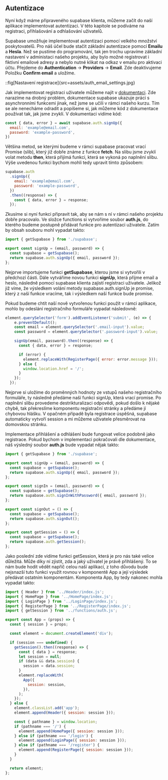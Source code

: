 ## Autentizace

Nyní když máme připraveného supabase klienta, můžeme začít do naší aplikace implementovat autentizaci. V této kapitole se podíváme na registraci, přihlašování a odhlašování uživatelů.

Supabase umožňuje implementovat autentizaci pomocí velkého množství poskytovatelů. Pro náš účel bude stačit základní autentizace pomocí **Emailu** a **Hesla**. Než se pustíme do programování, tak jen trochu upravíme základní nastavení v administaci našeho projektu, aby bylo možné registrovat i fiktivní emailové adresy a nebylo nutné klikat na odkaz v emailu pro aktivaci účtu. Přejdeme do **Authentication** -> **Providers** -> **Email**. Zde deaktivujeme Položku **Confirm email** a uložíme.

::fig[Nastavení registrace]{src=assets/auth_email_settings.jpg}

Jak implementovat registraci uživatele můžeme najít v [dokumentaci](https://supabase.com/docs/reference/javascript/auth-signup). Zde narazíme na drobný problém, dokumentace supabase ukazuje práci s asynchronními funkcemi jinak, než jsme se učili v rámci našeho kurzu. Tím se ale nenecháme odradit a popíšeme si, jak můžeme kód z dokumentace používat tak, jak jsme zvyklí. V dokumentaci vidíme kód:

```js
const { data, error } = await supabase.auth.signUp({
  email: 'example@email.com',
  password: 'example-password',
})
```

Většina metod, se kterými budeme v rámci supabase pracovat vrací Promise (slib), který již dobře známe z funkce **fetch**. Na slibu jsme zvyklí volat metodu **then**, která přijímá funkci, která se vykoná po naplnění slibu. Výše uvedenou funkci bychom mohli tedy upravit tímto způsobem:

```js
supabase.auth
  .signUp({
    email: 'example@email.com',
    password: 'example-password',
  })
  .then((response) => {
    const { data, error } = response;
  });
```

Zkusíme si nyní funkci připravit tak, aby se nám s ní v rámci našeho projektu dobře pracovalo. Ve složce functions si vytvoříme soubor **auth.js**, do kterého budeme postupně přidávat funkce pro autentizaci uživatele. Zatím by obsah souboru mohl vypadat takto:

```js
import { getSupabase } from './supabase';

export const signUp = (email, password) => {
  const supabase = getSupabase();
  return supabase.auth.signUp({ email, password });
};
```

Nejprve importujeme funkci **getSupabase**, kterou jsme si vytvořili v předchozí části. Dále vytváříme novou funkci **signUp**, která přijme email a heslo, následně pomocí supabase klienta zajistí registraci uživatele. Jelikož již víme, že výsledkem volání metody supabase.auth.signUp je promise, který z naší funkce vracíme, tak i výsledkem naší funkce bude promise.

Pokud budeme chtít naší nově vytvořenou funkci použít v rámci aplikace, mohlo by odeslání registračního formuláře vypadat následovně:

```js
element.querySelector('form').addEventListener('submit', (e) => {
    e.preventDefault();
    const email = element.querySelector('.email-input').value;
    const password = element.querySelector('.password-input').value;

    signUp(email, password).then((response) => {
      const { data, error } = response;

      if (error) {
        element.replaceWith(RegisterPage({ error: error.message }));
      } else {
        window.location.href = '/';
      }
    });
  });
```

Nejprve si uložíme do proměnných hodnoty ze vstupů našeho registračního formuláře, ty následně předáme naší funkci signUp, která vrací promise. Po naplnění slibu provedeme destrikturalizaci odpovědi, pokud došlo k nějaké chybě, tak překreslíme komponentu registrační stránky a předáme jí chybovou hlášku. V opačném případě byla registrace úspěšná, supabase automaticky vytvoří session a mi můžeme uživatele přesměrovat na domovskou stránku.

Implementace přihlášení a odhlášení bude fungovat velice podobně jako registrace. Pokud bychom v implementaci pokračovali dle dokumentace, náš výsledný soubor **auth.js** bude vypadat nějak takto:

```js
import { getSupabase } from './supabase';

export const signUp = (email, password) => {
  const supabase = getSupabase();
  return supabase.auth.signUp({ email, password });
};

export const signIn = (email, password) => {
  const supabase = getSupabase();
  return supabase.auth.signInWithPassword({ email, password });
};

export const signOut = () => {
  const supabase = getSupabase();
  return supabase.auth.signOut();
};

export const getSession = () => {
  const supabase = getSupabase();
  return supabase.auth.getSession();
};
```

Jako poslední zde vidíme funkci getSession, která je pro nás také velice důležitá. Může díky ní zjistit, zda a jaký uživatel je právě přihlášený. To se nám bude hodit vědět napříč celou naší aplikací, z toho důvodu bude nejsnazší tuto funkci využít rovnou v komponentě App a její výsledek předávat ostatním komponentám. Komponenta App, by tedy nakonec mohla vypadat takto:

```js
import { Header } from '../Header/index.js';
import { HomePage } from '../HomePage/index.js';
import { LoginPage } from '../LoginPage/index.js';
import { RegisterPage } from '../RegisterPage/index.js';
import { getSession } from '../functions/auth.js';

export const App = (props) => {
  const { session } = props;

  const element = document.createElement('div');

  if (session === undefined) {
    getSession().then((response) => {
      const { data } = response;
      let session = null;
      if (data && data.session) {
        session = data.session;
      }
      element.replaceWith(
        App({
          session: session,
        }),
      );
    });
  } else {
    element.classList.add('app');
    element.append(Header({ session: session }));

    const { pathname } = window.location;
    if (pathname === '/') {
      element.append(HomePage({ session: session }));
    } else if (pathname === '/login') {
      element.append(LoginPage({ session: session }));
    } else if (pathname === '/register') {
      element.append(RegisterPage({ session: session }));
    }
  }

  return element;
};
```